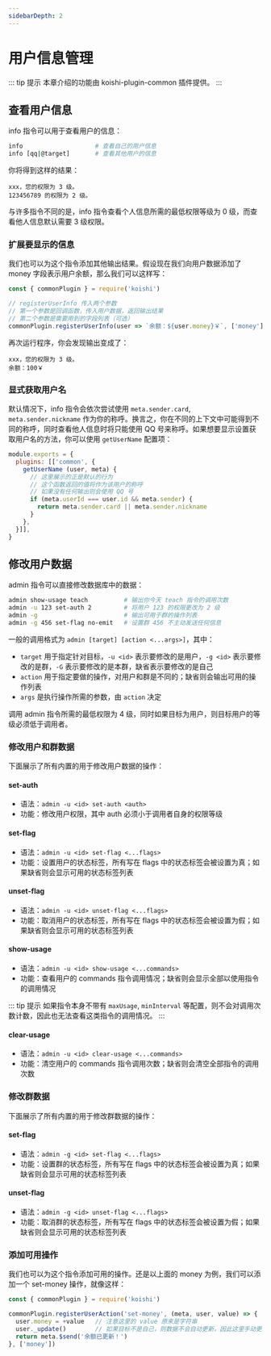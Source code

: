 ```yaml
---
sidebarDepth: 2
---
```


# 用户信息管理

::: tip 提示
本章介绍的功能由 koishi-plugin-common 插件提供。
:::

## 查看用户信息

info 指令可以用于查看用户的信息：

```sh
info                    # 查看自己的用户信息
info [qq|@target]       # 查看其他用户的信息
```

你将得到这样的结果：

```
xxx，您的权限为 3 级。
123456789 的权限为 2 级。
```

与许多指令不同的是，info 指令查看个人信息所需的最低权限等级为 0 级，而查看他人信息默认需要 3 级权限。

### 扩展要显示的信息

我们也可以为这个指令添加其他输出结果。假设现在我们向用户数据添加了 money 字段表示用户余额，那么我们可以这样写：

```js
const { commonPlugin } = require('koishi')

// registerUserInfo 传入两个参数
// 第一个参数是回调函数，传入用户数据，返回输出结果
// 第二个参数是需要用到的字段列表（可选）
commonPlugin.registerUserInfo(user => `余额：${user.money}￥`, ['money'])
```

再次运行程序，你会发现输出变成了：

```
xxx，您的权限为 3 级。
余额：100￥
```

### 显式获取用户名 <Badge text="1.4.1+"/>

默认情况下，info 指令会依次尝试使用 `meta.sender.card`, `meta.sender.nickname` 作为你的称呼。换言之，你在不同的上下文中可能得到不同的称呼，同时查看他人信息时将只能使用 QQ 号来称呼。如果想要显示设置获取用户名的方法，你可以使用 `getUserName` 配置项：

```js koishi.config.js
module.exports = {
  plugins: [['common', {
    getUserName (user, meta) {
      // 这里展示的正是默认的行为
      // 这个函数返回的值将作为该用户的称呼
      // 如果没有任何输出则会使用 QQ 号
      if (meta.userId === user.id && meta.sender) {
        return meta.sender.card || meta.sender.nickname
      }
    },
  }]],
}
```

## 修改用户数据

admin 指令可以直接修改数据库中的数据：

```sh
admin show-usage teach          # 输出你今天 teach 指令的调用次数
admin -u 123 set-auth 2         # 将用户 123 的权限更改为 2 级
admin -g                        # 输出可用于群的操作列表
admin -g 456 set-flag no-emit   # 设置群 456 不主动发送任何信息
```

一般的调用格式为 `admin [target] [action <...args>]`，其中：

- `target` 用于指定针对目标，`-u <id>` 表示要修改的是用户，`-g <id>` 表示要修改的是群，`-G` 表示要修改的是本群，缺省表示要修改的是自己
- `action` 用于指定要做的操作，对用户和群是不同的；缺省则会输出可用的操作列表
- `args` 是执行操作所需的参数，由 `action` 决定

调用 admin 指令所需的最低权限为 4 级，同时如果目标为用户，则目标用户的等级必须低于调用者。

### 修改用户和群数据

下面展示了所有内置的用于修改用户数据的操作：

#### set-auth

- 语法：`admin -u <id> set-auth <auth>`
- 功能：修改用户权限，其中 auth 必须小于调用者自身的权限等级

#### set-flag

- 语法：`admin -u <id> set-flag <...flags>`
- 功能：设置用户的状态标签，所有写在 flags 中的状态标签会被设置为真；如果缺省则会显示可用的状态标签列表

#### unset-flag

- 语法：`admin -u <id> unset-flag <...flags>`
- 功能：取消用户的状态标签，所有写在 flags 中的状态标签会被设置为假；如果缺省则会显示可用的状态标签列表

#### show-usage

- 语法：`admin -u <id> show-usage <...commands>`
- 功能：查看用户的 commands 指令调用情况；缺省则会显示全部以使用指令的调用情况

::: tip 提示
如果指令本身不带有 `maxUsage`, `minInterval` 等配置，则不会对调用次数计数，因此也无法查看这类指令的调用情况。
:::

#### clear-usage

- 语法：`admin -u <id> clear-usage <...commands>`
- 功能：清空用户的 commands 指令调用次数；缺省则会清空全部指令的调用次数

### 修改群数据

下面展示了所有内置的用于修改群数据的操作：

#### set-flag

- 语法：`admin -g <id> set-flag <...flags>`
- 功能：设置群的状态标签，所有写在 flags 中的状态标签会被设置为真；如果缺省则会显示可用的状态标签列表

#### unset-flag

- 语法：`admin -g <id> unset-flag <...flags>`
- 功能：取消群的状态标签，所有写在 flags 中的状态标签会被设置为假；如果缺省则会显示可用的状态标签列表

### 添加可用操作

我们也可以为这个指令添加可用的操作。还是以上面的 money 为例，我们可以添加一个 set-money 操作，就像这样：

```js
const { commonPlugin } = require('koishi')

commonPlugin.registerUserAction('set-money', (meta, user, value) => {
  user.money = +value   // 注意这里的 value 原来是字符串
  user._update()        // 如果目标不是自己，则数据不会自动更新，因此这里手动更新了数据
  return meta.$send('余额已更新！')
}, ['money'])
```
